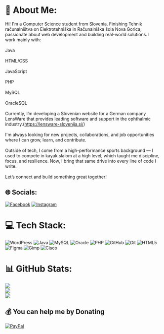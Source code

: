 # 💫 About Me:
Hi! I'm a Computer Science student from Slovenia. Finishing Tehnik računalništva on Elektrotehniška in Računalniška šola Nova Gorica, passionate about web development and building real-world solutions. I work mainly with:<br><br>Java<br><br>HTML/CSS<br><br>JavaScript<br><br>PHP<br><br>MySQL<br><br>OracleSQL<br><br>Currently, I’m developing a Slovenian website for a German company LensWare that provides leading software and support in the ophthalmic industry.(https://lensware-slovenija.si/)<br><br>I'm always looking for new projects, collaborations, and job opportunities where I can grow, learn, and contribute.<br><br>Outside of tech, I come from a high-performance sports background — I used to compete in kayak slalom at a high level, which taught me discipline, focus, and resilience. Now, I bring that same drive into every line of code I write.<br><br>Let’s connect and build something great together!


## 🌐 Socials:
[![Facebook](https://img.shields.io/badge/Facebook-%231877F2.svg?logo=Facebook&logoColor=white)](https://facebook.com/atejzobecurbancic) [![Instagram](https://img.shields.io/badge/Instagram-%23E4405F.svg?logo=Instagram&logoColor=white)](https://instagram.com/atejzobecurbancic) 

# 💻 Tech Stack:
![WordPress](https://img.shields.io/badge/WordPress-%23117AC9.svg?style=for-the-badge&logo=WordPress&logoColor=white) ![Java](https://img.shields.io/badge/java-%23ED8B00.svg?style=for-the-badge&logo=openjdk&logoColor=white) ![MySQL](https://img.shields.io/badge/mysql-4479A1.svg?style=for-the-badge&logo=mysql&logoColor=white) ![Oracle](https://img.shields.io/badge/Oracle-F80000?style=for-the-badge&logo=oracle&logoColor=white) ![PHP](https://img.shields.io/badge/php-%23777BB4.svg?style=for-the-badge&logo=php&logoColor=white) ![GitHub](https://img.shields.io/badge/github-%23121011.svg?style=for-the-badge&logo=github&logoColor=white) ![Git](https://img.shields.io/badge/git-%23F05033.svg?style=for-the-badge&logo=git&logoColor=white) ![HTML5](https://img.shields.io/badge/html5-%23E34F26.svg?style=for-the-badge&logo=html5&logoColor=white) ![Figma](https://img.shields.io/badge/figma-%23F24E1E.svg?style=for-the-badge&logo=figma&logoColor=white) ![Gimp](https://img.shields.io/badge/Gimp-657D8B?style=for-the-badge&logo=gimp&logoColor=FFFFFF) ![Cisco](https://img.shields.io/badge/cisco-%23049fd9.svg?style=for-the-badge&logo=cisco&logoColor=black)
# 📊 GitHub Stats:
![](https://github-readme-stats.vercel.app/api?username=atejzu&theme=dark&hide_border=false&include_all_commits=false&count_private=false)<br/>
![](https://nirzak-streak-stats.vercel.app/?user=atejzu&theme=dark&hide_border=false)<br/>
![](https://github-readme-stats.vercel.app/api/top-langs/?username=atejzu&theme=dark&hide_border=false&include_all_commits=false&count_private=false&layout=compact)

  ## 💰 You can help me by Donating
  [![PayPal](https://img.shields.io/badge/PayPal-00457C?style=for-the-badge&logo=paypal&logoColor=white)](https://paypal.me/https://www.paypal.me/atejzu) 

  
<!-- Proudly created with GPRM ( https://gprm.itsvg.in ) -->
